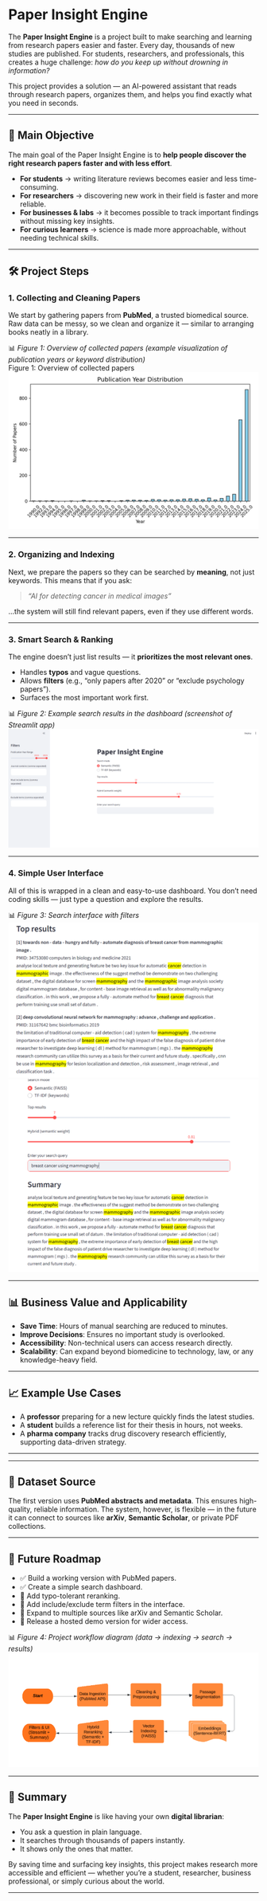 # Paper Insight Engine  

The **Paper Insight Engine** is a project built to make searching and learning from research papers easier and faster. Every day, thousands of new studies are published. For students, researchers, and professionals, this creates a huge challenge: *how do you keep up without drowning in information?*  

This project provides a solution — an AI-powered assistant that reads through research papers, organizes them, and helps you find exactly what you need in seconds.  

---

## 🎯 Main Objective  

The main goal of the Paper Insight Engine is to **help people discover the right research papers faster and with less effort**.  

- **For students** → writing literature reviews becomes easier and less time-consuming.  
- **For researchers** → discovering new work in their field is faster and more reliable.  
- **For businesses & labs** → it becomes possible to track important findings without missing key insights.  
- **For curious learners** → science is made more approachable, without needing technical skills.  

---

## 🛠 Project Steps  

### 1. Collecting and Cleaning Papers  
We start by gathering papers from **PubMed**, a trusted biomedical source. Raw data can be messy, so we clean and organize it — similar to arranging books neatly in a library.  

📊 *Figure 1: Overview of collected papers (example visualization of publication years or keyword distribution)*  
 Figure 1: Overview of collected papers
![Overview of collected papers](docs/images/figure1_overview.png)
 

---

### 2. Organizing and Indexing  
Next, we prepare the papers so they can be searched by **meaning**, not just keywords. This means that if you ask:  

> *“AI for detecting cancer in medical images”*  

…the system will still find relevant papers, even if they use different words.  

---

### 3. Smart Search & Ranking  
The engine doesn’t just list results — it **prioritizes the most relevant ones**.  
- Handles **typos** and vague questions.  
- Allows **filters** (e.g., “only papers after 2020” or “exclude psychology papers”).  
- Surfaces the most important work first.  

📊 *Figure 2: Example search results in the dashboard (screenshot of Streamlit app)*  
![Figure 2: Example search results](docs/images/figure2.png)

---

### 4. Simple User Interface  
All of this is wrapped in a clean and easy-to-use dashboard. You don’t need coding skills — just type a question and explore the results.  

📊 *Figure 3: Search interface with filters*  
![Figure 3: Search interface](docs/images/figure3.png)
![Figure 3.1: Search results highlighted](docs/images/figure3_1.png)

---

## 📊 Business Value and Applicability  

- **Save Time**: Hours of manual searching are reduced to minutes.  
- **Improve Decisions**: Ensures no important study is overlooked.  
- **Accessibility**: Non-technical users can access research directly.  
- **Scalability**: Can expand beyond biomedicine to technology, law, or any knowledge-heavy field.  

---

## 📈 Example Use Cases  

- A **professor** preparing for a new lecture quickly finds the latest studies.  
- A **student** builds a reference list for their thesis in hours, not weeks.  
- A **pharma company** tracks drug discovery research efficiently, supporting data-driven strategy.  

---

---

## 📑 Dataset Source  

The first version uses **PubMed abstracts and metadata**. This ensures high-quality, reliable information. The system, however, is flexible — in the future it can connect to sources like **arXiv**, **Semantic Scholar**, or private PDF collections.  

---

## 🔮 Future Roadmap  

- ✅ Build a working version with PubMed papers.  
- ✅ Create a simple search dashboard.  
- 🔲 Add typo-tolerant reranking.  
- 🔲 Add include/exclude term filters in the interface.  
- 🔲 Expand to multiple sources like arXiv and Semantic Scholar.  
- 🔲 Release a hosted demo version for wider access.  

📊 *Figure 4: Project workflow diagram (data → indexing → search → results)*  
![Figure 4: Workflow](docs/images/figure4_workflow.png) 

---

## 📜 Summary  

The **Paper Insight Engine** is like having your own **digital librarian**:  
- You ask a question in plain language.  
- It searches through thousands of papers instantly.  
- It shows only the ones that matter.  

By saving time and surfacing key insights, this project makes research more accessible and efficient — whether you’re a student, researcher, business professional, or simply curious about the world.  

---


